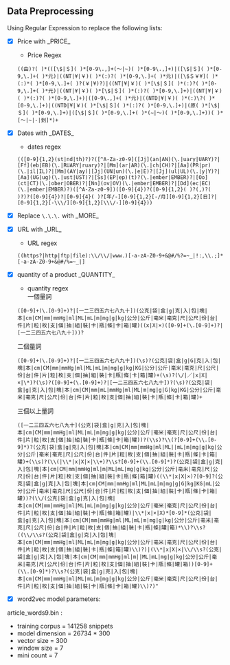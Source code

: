 ## Data Preprocessing
Using Regular Expression to replace the following lists:
- [x] Price with \_PRICE\_
  - Price Regex
  ```
  ((由)?( )*(([\$|＄]( )*[0-9\.,]+(～|~)( )*[0-9\.,]+)|([\$|＄]( )*[0-9,\.]+( )*元)|((NT|¥|￥)( )*(:)?( )*[0-9,\.]+( )*元)|([\$＄￥¥]( )*(:)*( )*[0-9,\.]+( )?(￥|¥)?)|((NT|¥|￥)( )*[\$|＄]( )*(:)?( )*[0-9,\.]+( )*元)|((NT|¥|￥)( )*[\$|＄]( )*(:)?( )*[0-9,\.]+)|((NT|¥|￥)( )*(:)?( )*[0-9,\.]+)|([0-9\.,]+( )*元)|((NTD|¥|￥)( )*(:)\?( )*[0-9,\.]+)|((NTD|¥|￥)( )*[\$|＄]( )*(:)?( )*[0-9,\.]+)|(原( )*[\$|＄]( )*[0-9,\.]+)|([\$|＄]( )*[0-9,\.]+( )*(∼|～)( )*[0-9,\.]+))( )*[～|~|-|到]*)+
  ```

- [x] Dates with \_DATES\_
  - dates regex
  ```
  (([0-9]{1,2}(st|nd|th)?)?([^A-Za-z0-9]([Jj](an|AN)(\.|uary|UARY)?|[Ff](eb|EB)(\.|RUARY|ruary)?|[Mm](ar|AR)(\.|ch|CH)?|[Aa](PR|pr)(\.|il|IL)?|[Mm](AY|ay)|[Jj](UN|un)(\.|e|E)?|[Jj](ul|UL)(\.|y|Y)?|[Aa](UG|ug)(\.|ust|UST)?|[Ss](EP|ep)(t)?(\.|ember|EMBER)?|[Oo](ct|CT)(\.|ober|OBER)?|[Nn](ov|OV)(\.|ember|EMBER)?|[Dd](ec|EC)(\.|ember|EMBER)?)([^A-Za-z0-9])([0-9]{4})?([0-9]{1,2}( )?(,)?( )?)?([0-9]{4})?|[0-9]{4}( )?[年/-][0-9]{1,2}[-/月][0-9]{1,2}[日]?|[0-9]{1,2}[-\\\/][0-9]{1,2}[\\\/-][0-9]{4}))
  ```
- [x] Replace `\.\.\.` with \_MORE\_

- [x] URL with \_URL\_
  - URL regex
  ```
  ((https?|http|ftp|file):\\/\\/|www.)[-a-zA-Z0-9+&@#/%?=~_|!:,\\.;]*[-a-zA-Z0-9+&@#/%=~_|]
  ```

- [x] quantity of a product \_QUANTITY\_
  - quantity regex<br>
  一個量詞
  ```
  ([0-9]+(\.[0-9]+)?|[一二三四五六七八九十])(公克|袋|盒|g|克|入|包|塊|本|cm|CM|mm|mmHg|ml|ML|mL|m|mg|g|kg|公分|公斤|毫米|毫克|尺|公尺|份|台|件|片|粒|枚|支|個|抽|組|裝|卡|瓶|條|卡|箱|罐)((x|X|×)([0-9]+(\.[0-9]+)?|[一二三四五六七八九十]))?
  ```
  二個量詞
  ```
  ([0-9]+(\.[0-9]+)?|[一二三四五六七八九十])(\s)?(公克|袋|盒|g|G|克|入|包|塊|本|cm|CM|mm|mmHg|ml|ML|mL|m|mg|g|kg|KG|公分|公斤|毫米|毫克|尺|公尺|份|台|件|片|粒|枚|支|個|抽|組|裝|卡|瓶|條|卡|箱|罐)+(\s)?(\/|／|x|X|×|\*)?(\s)?([0-9]+(\.[0-9]+)?|[一二三四五六七八九十])?(\s)?(公克|袋|盒|g|克|入|包|塊|本|cm|CM|mm|mL|mmHg|ml|ML|m|mg|g|G|kg|KG|公分|公斤|毫米|毫克|尺|公尺|份|台|件|片|粒|枚|支|個|抽|組|裝|卡|瓶|條|卡|箱|罐)+
  ```
  三個以上量詞
  ```
  ([一二三四五六七八九十](公克|袋|盒|g|克|入|包|塊|本|cm|CM|mm|mmHg|ml|ML|mL|m|mg|g|kg|公分|公斤|毫米|毫克|尺|公尺|份|台|件|片|粒|枚|支|個|抽|組|裝|卡|瓶|條|卡|箱|罐))?(\\s)?\\(?[0-9]+(\\.[0-9]*)?(公克|袋|盒|g|克|入|包|塊|本|cm|CM|mm|mmHg|ml|ML||mL|m|mg|g|kg|公分|公斤|毫米|毫克|尺|公尺|份|台|件|片|粒|枚|支|個|抽|組|裝|卡|瓶|條|卡|箱|罐)+(\\s)?(\\(|\\*|x|X|×|\\+)?\\s?[0-9]+(\\.[0-9]*)?(公克|袋|盒|g|克|入|包|塊|本|cm|CM|mm|mmHg|ml|m|ML|mL|mg|g|kg|公分|公斤|毫米|毫克|尺|公尺|份|台|件|片|粒|枚|支|個|抽|組|裝|卡|瓶|條|箱|罐)((\\*|x|X|×)?[0-9]?(公克|袋|盒|g|克|入|包|塊|本|cm|CM|mm|mmHg|ml|ML|mL|m|mg|g|G|kg|KG|mL|公分|公斤|毫米|毫克|尺|公尺|份|台|件|片|粒|枚|支|個|抽|組|裝|卡|瓶|條|卡|箱|罐))?(\\/(公克|袋|盒|g|克|入|包|塊|本|cm|CM|mm|mmHg|ml|ML|mL|m|mg|g|kg|公分|公斤|毫米|毫克|尺|公尺|份|台|件|片|粒|枚|支|個|抽|組|裝|卡|瓶|條|箱|罐)|\\*|x|×|X)*[0-9]*(公克|袋|盒|g|克|入|包|塊|本|cm|CM|mm|mmHg|ml|ML|mL|m|mg|g|kg|公分|公斤|毫米|毫克|尺|公尺|份|台|件|片|粒|枚|支|個|抽|組|裝|卡|瓶|條|罐|箱)*\\)?\\s?((\\/\\s?(公克|袋|盒|g|克|入|包|塊|本|cm|CM|mm|mmHg|ml|ML|mL|m|mg|g|kg|公分|公斤|毫米|毫克|尺|公尺|份|台|件|片|粒|枚|支|個|抽|組|裝|卡|瓶|條|箱|罐)\\)?)|(\\*|x|X|×|\\/\\s?(公克|袋|盒|g|克|入|包|塊|本|cm|CM|mm|mmHg|ml|m||ML|mL|mg|g|kg|公分|公斤|毫米|毫克|尺|公尺|份|台|件|片|粒|枚|支|個|抽|組|裝|卡|瓶|條|罐|箱))[0-9]+(\\.[0-9]*)?\\s?(公克|袋|盒|g|克|入|包|塊|本|cm|CM|mm|mmHg|ml|ML|mL|m|mg|g|kg|公分|公斤|毫米|毫克|尺|公尺|份|台|件|片|粒|枚|支|個|抽|組|裝|卡|瓶|條|卡|箱|罐)\\)?)"
  ```
- [x] word2vec model parameters:

 article_words9.bin :
 - training corpus = 141258 snippets
 - model dimension = 26734 * 300
 - vector size = 300
 - window size = 7
 - mini count = 7
